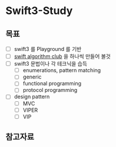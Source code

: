 # Swift3-Study

## 목표
* [ ] swift3 를 Playground 를 기반
* [ ] [swift algorithm club](https://github.com/raywenderlich/swift-algorithm-club) 을 하나씩 만들어 볼것
* [ ] swift3 문법이나 각 테크닉을 습득
	- [ ] enumerations, pattern matching
	- [ ] generic
	- [ ] functional programming
	- [ ] protocol programming
* [ ] design pattern
	- [ ] MVC
	- [ ] VIPER
	- [ ] VIP

## 참고자료

	
	
